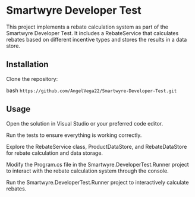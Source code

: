 # Smartwyre Developer Test 

This project implements a rebate calculation system as part of the Smartwyre Developer Test. 
It includes a RebateService that calculates rebates based on different incentive types and stores the results in a data store.


## Installation
Clone the repository:

bash
`
https://github.com/AngelVega22/Smartwyre-Developer-Test.git
`

## Usage

Open the solution in Visual Studio or your preferred code editor.

Run the tests to ensure everything is working correctly.

Explore the RebateService class, ProductDataStore, and RebateDataStore for rebate calculation and data storage.

Modify the Program.cs file in the Smartwyre.DeveloperTest.Runner project to interact with the rebate calculation system through the console.

Run the Smartwyre.DeveloperTest.Runner project to interactively calculate rebates.